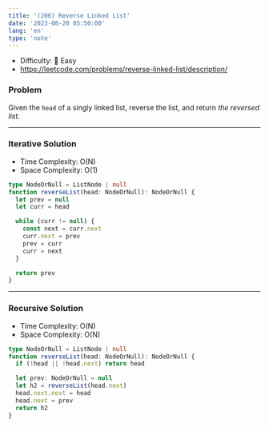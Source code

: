 ```yaml
---
title: '(206) Reverse Linked List'
date: '2023-08-20 05:50:00'
lang: 'en'
type: 'note'
---
```


- Difficulty: 🍰 Easy
- https://leetcode.com/problems/reverse-linked-list/description/

### Problem

Given the `head` of a singly linked list, reverse the list, and return _the reversed list_.

---

### Iterative Solution

- Time Complexity: O(N)
- Space Complexity: O(1)

```ts
type NodeOrNull = ListNode | null
function reverseList(head: NodeOrNull): NodeOrNull {
  let prev = null
  let curr = head

  while (curr != null) {
    const next = curr.next
    curr.next = prev
    prev = curr
    curr = next
  }

  return prev
}
```

---

### Recursive Solution

- Time Complexity: O(N)
- Space Complexity: O(N)

```ts
type NodeOrNull = ListNode | null
function reverseList(head: NodeOrNull): NodeOrNull {
  if (!head || !head.next) return head

  let prev: NodeOrNull = null
  let h2 = reverseList(head.next)
  head.next.next = head
  head.next = prev
  return h2
}
```
